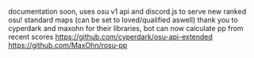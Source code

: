 documentation soon, uses osu v1 api and discord.js to serve new ranked osu! standard maps (can be set to loved/qualified aswell)
thank you to cyperdark and maxohn for their libraries, bot can now calculate pp from recent scores
https://github.com/cyperdark/osu-api-extended
https://github.com/MaxOhn/rosu-pp